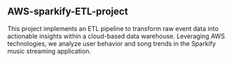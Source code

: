 ## AWS-sparkify-ETL-project
This project implements an ETL pipeline to transform raw event data into actionable insights within a cloud-based data warehouse. Leveraging AWS technologies, we analyze user behavior and song trends in the Sparkify music streaming application.
